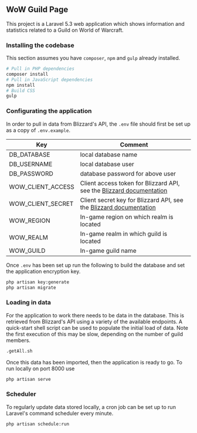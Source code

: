 ## WoW Guild Page
This project is a Laravel 5.3 web application which shows information and statistics related to a Guild on World of Warcraft. 

### Installing the codebase
This section assumes you have `composer`, `npm` and `gulp` already installed.
```sh
# Pull in PHP dependencies
composer install
# Pull in JavaScript dependencies
npm install
# Build CSS
gulp
```

### Configurating the application
In order to pull in data from Blizzard's API, the `.env` file should first be set up as a copy of `.env.example`.

| Key | Comment |
|-----|---------|
| DB_DATABASE | local database name |
| DB_USERNAME | local database user |
| DB_PASSWORD | database password for above user |
| WOW_CLIENT_ACCESS | Client access token for Blizzard API, see the [Blizzard documentation](https://develop.battle.net/access/clients) |
| WOW_CLIENT_SECRET | Client secret key for Blizzard API, see the [Blizzard documentation](https://develop.battle.net/access/clients) |
| WOW_REGION | In-game region on which realm is located |
| WOW_REALM | In-game realm in which guild is located |
| WOW_GUILD | In-game guild name |

Once `.env` has been set up run the following to build the database and set the application encryption key.
```sh
php artisan key:generate
php artisan migrate
```

### Loading in data
For the application to work there needs to be data in the database. This is retrieved from Blizzard's API using a variety of the available endpoints. A quick-start shell script can be used to populate the initial load of data. Note the first execution of this may be slow, depending on the number of guild members.
```sh
.getAll.sh
```
Once this data has been imported, then the application is ready to go. To run locally on port 8000 use
```sh
php artisan serve
```

### Scheduler
To regularly update data stored locally, a cron job can be set up to run Laravel's command scheduler every minute. 
```sh
php artisan schedule:run
```